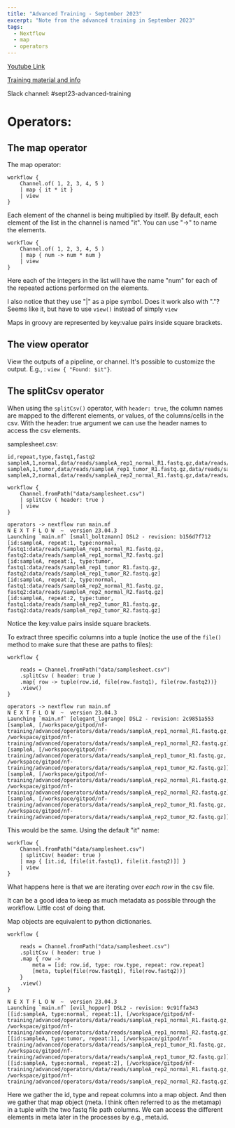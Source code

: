 ```yaml
---
title: "Advanced Training - September 2023"
excerpt: "Note from the advanced training in September 2023"
tags:
  - Nextflow
  - map
  - operators
---
```


[Youtube Link](https://www.youtube.com/watch?v=nPAH9owvKvI&t=2725s)

[Training material and info](https://training.nextflow.io/advanced/operators/)

Slack channel: #sept23-advanced-training

# Operators:

## The map operator

The map operator:  

```
workflow {
    Channel.of( 1, 2, 3, 4, 5 )
    | map { it * it }
    | view
}
```

Each element of the channel is being multiplied by itself. By default, each element of the list in the channel is named "it". You can use "->" to name the elements. 

```
workflow {
    Channel.of( 1, 2, 3, 4, 5 )
    | map { num -> num * num }
    | view
}
```  

Here each of the integers in the list will have the name "num" for each of the repeated actions performed on the elements. 

I also notice that they use "|" as a pipe symbol. Does it work also with "."? Seems like it, but have to use `view()` instead of simply `view`  

Maps in groovy are represented by key:value pairs inside square brackets. 

## The view operator  

View the outputs of a pipeline, or channel. 
It's possible to customize the output. E.g., : `view { "Found: $it"}`.  


## The splitCsv operator  

When using the `splitCsv()` operator, with `header: true`, the column names are mapped to the different elements, or values, of the columns/cells in the csv. 
With the header: true argument we can use the header names to access the csv elements. 

samplesheet.csv:  
```
id,repeat,type,fastq1,fastq2
sampleA,1,normal,data/reads/sampleA_rep1_normal_R1.fastq.gz,data/reads/sampleA_rep1_normal_R2.fastq.gz
sampleA,1,tumor,data/reads/sampleA_rep1_tumor_R1.fastq.gz,data/reads/sampleA_rep1_tumor_R2.fastq.gz
sampleA,2,normal,data/reads/sampleA_rep2_normal_R1.fastq.gz,data/reads/sampleA_rep2_normal_R2.fastq.gz
```

``` 
workflow {
    Channel.fromPath("data/samplesheet.csv")
    | splitCsv ( header: true )
    | view
}

operators -> nextflow run main.nf 
N E X T F L O W  ~  version 23.04.3
Launching `main.nf` [small_boltzmann] DSL2 - revision: b156d7f712
[id:sampleA, repeat:1, type:normal, fastq1:data/reads/sampleA_rep1_normal_R1.fastq.gz, fastq2:data/reads/sampleA_rep1_normal_R2.fastq.gz]
[id:sampleA, repeat:1, type:tumor, fastq1:data/reads/sampleA_rep1_tumor_R1.fastq.gz, fastq2:data/reads/sampleA_rep1_tumor_R2.fastq.gz]
[id:sampleA, repeat:2, type:normal, fastq1:data/reads/sampleA_rep2_normal_R1.fastq.gz, fastq2:data/reads/sampleA_rep2_normal_R2.fastq.gz]
[id:sampleA, repeat:2, type:tumor, fastq1:data/reads/sampleA_rep2_tumor_R1.fastq.gz, fastq2:data/reads/sampleA_rep2_tumor_R2.fastq.gz]
```  

Notice the key:value pairs inside square brackets.  

To extract three specific columns into a tuple (notice the use of the `file()` method to make sure that these are paths to files):  
```
workflow {

    reads = Channel.fromPath("data/samplesheet.csv")
    .splitCsv ( header: true )
    .map{ row -> tuple(row.id, file(row.fastq1), file(row.fastq2))}
    .view()
}

operators -> nextflow run main.nf 
N E X T F L O W  ~  version 23.04.3
Launching `main.nf` [elegant_lagrange] DSL2 - revision: 2c9851a553
[sampleA, [/workspace/gitpod/nf-training/advanced/operators/data/reads/sampleA_rep1_normal_R1.fastq.gz, /workspace/gitpod/nf-training/advanced/operators/data/reads/sampleA_rep1_normal_R2.fastq.gz]]
[sampleA, [/workspace/gitpod/nf-training/advanced/operators/data/reads/sampleA_rep1_tumor_R1.fastq.gz, /workspace/gitpod/nf-training/advanced/operators/data/reads/sampleA_rep1_tumor_R2.fastq.gz]]
[sampleA, [/workspace/gitpod/nf-training/advanced/operators/data/reads/sampleA_rep2_normal_R1.fastq.gz, /workspace/gitpod/nf-training/advanced/operators/data/reads/sampleA_rep2_normal_R2.fastq.gz]]
[sampleA, [/workspace/gitpod/nf-training/advanced/operators/data/reads/sampleA_rep2_tumor_R1.fastq.gz, /workspace/gitpod/nf-training/advanced/operators/data/reads/sampleA_rep2_tumor_R2.fastq.gz]]
```  

This would be the same. Using the default "it" name:
```
workflow {
    Channel.fromPath("data/samplesheet.csv")
    | splitCsv( header: true )
    | map { [it.id, [file(it.fastq1), file(it.fastq2)]] }
    | view
}
```  

What happens here is that we are iterating over _each row_ in the csv file. 

It can be a good idea to keep as much metadata as possible through the workflow. Little cost of doing that. 

Map objects are equivalent to python dictionaries.

```
workflow {

    reads = Channel.fromPath("data/samplesheet.csv")
    .splitCsv ( header: true )
    .map { row -> 
        meta = [id: row.id, type: row.type, repeat: row.repeat] 
        [meta, tuple(file(row.fastq1), file(row.fastq2))]
    }
    .view()
}

N E X T F L O W  ~  version 23.04.3
Launching `main.nf` [evil_hopper] DSL2 - revision: 9c91ffa343
[[id:sampleA, type:normal, repeat:1], [/workspace/gitpod/nf-training/advanced/operators/data/reads/sampleA_rep1_normal_R1.fastq.gz, /workspace/gitpod/nf-training/advanced/operators/data/reads/sampleA_rep1_normal_R2.fastq.gz]]
[[id:sampleA, type:tumor, repeat:1], [/workspace/gitpod/nf-training/advanced/operators/data/reads/sampleA_rep1_tumor_R1.fastq.gz, /workspace/gitpod/nf-training/advanced/operators/data/reads/sampleA_rep1_tumor_R2.fastq.gz]]
[[id:sampleA, type:normal, repeat:2], [/workspace/gitpod/nf-training/advanced/operators/data/reads/sampleA_rep2_normal_R1.fastq.gz, /workspace/gitpod/nf-training/advanced/operators/data/reads/sampleA_rep2_normal_R2.fastq.gz]]
```  

Here we gather the id, type and repeat columns into a map object. And then we gather that map object (meta. I think often referred to as the metamap) in a tuple with the two fastq file path columns. We can access the different elements in meta later in the processes by e.g., meta.id. 
